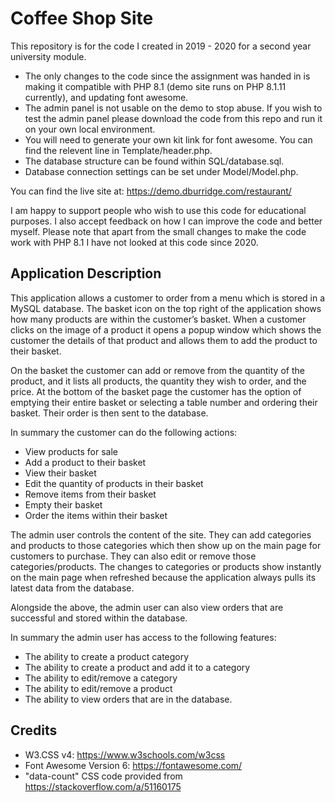 # Coffee Shop Site
This repository is for the code I created in 2019 - 2020 for a second year university module.

* The only changes to the code since the assignment was handed in is making it compatible with PHP 8.1 (demo site runs on PHP 8.1.11 currently), and updating font awesome.
* The admin panel is not usable on the demo to stop abuse. If you wish to test the admin panel please download the code from this repo and run it on your own local environment.
* You will need to generate your own kit link for font awesome. You can find the relevent line in Template/header.php.
* The database structure can be found within SQL/database.sql.
* Database connection settings can be set under Model/Model.php.

You can find the live site at: https://demo.dburridge.com/restaurant/

I am happy to support people who wish to use this code for educational purposes. I also accept feedback on how I can improve the code and better myself. Please note that apart from
the small changes to make the code work with PHP 8.1 I have not looked at this code since 2020.

## Application Description
This application allows a customer to order from a menu which is stored in a MySQL database. The basket icon on the top right of the application shows how many products are within the customer’s basket. When a customer clicks on the image of a product it opens a popup window which shows the customer the details of that product and allows them to add the product to their basket.

On the basket the customer can add or remove from the quantity of the product, and it lists all products, the quantity they wish to order, and the price. At the bottom of the basket page the customer has the option of emptying their entire basket or selecting a table number and ordering their basket. Their order is then sent to the database.

In summary the customer can do the following actions:
- View products for sale
- Add a product to their basket
- View their basket
- Edit the quantity of products in their basket
- Remove items from their basket
- Empty their basket
- Order the items within their basket

The admin user controls the content of the site. They can add categories and products to those categories which then show up on the main page for customers to purchase. They can also edit or remove those categories/products. The changes to categories or products show instantly on the main page when refreshed because the application always pulls its latest data from the database.

Alongside the above, the admin user can also view orders that are successful and stored within the database.

In summary the admin user has access to the following features:
- The ability to create a product category
- The ability to create a product and add it to a category
- The ability to edit/remove a category
- The ability to edit/remove a product
- The ability to view orders that are in the database.

## Credits
- W3.CSS v4: https://www.w3schools.com/w3css
- Font Awesome Version 6: https://fontawesome.com/
- "data-count" CSS code provided from https://stackoverflow.com/a/51160175
